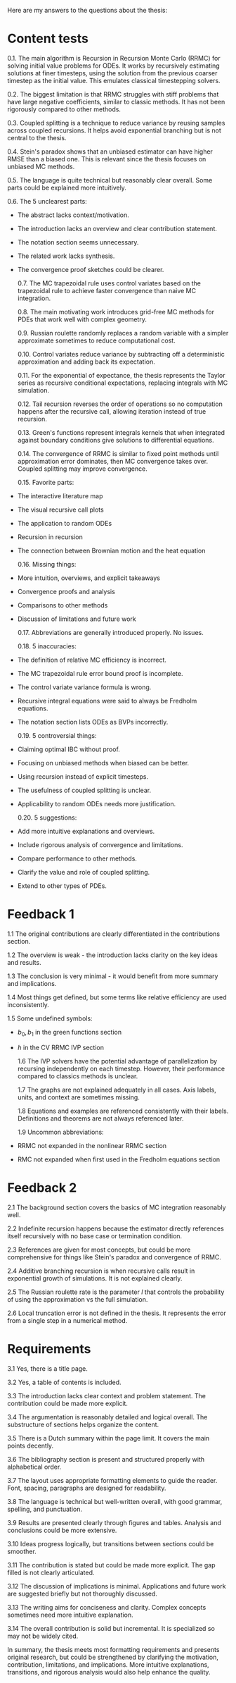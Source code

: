 Here are my answers to the questions about the thesis:

# Content tests

0.1. The main algorithm is Recursion in Recursion Monte Carlo (RRMC) for solving initial value problems for ODEs. It works by recursively estimating solutions at finer timesteps, using the solution from the previous coarser timestep as the initial value. This emulates classical timestepping solvers.

0.2. The biggest limitation is that RRMC struggles with stiff problems that have large negative coefficients, similar to classic methods. It has not been rigorously compared to other methods.

0.3. Coupled splitting is a technique to reduce variance by reusing samples across coupled recursions. It helps avoid exponential branching but is not central to the thesis.

0.4. Stein's paradox shows that an unbiased estimator can have higher RMSE than a biased one. This is relevant since the thesis focuses on unbiased MC methods.

0.5. The language is quite technical but reasonably clear overall. Some parts could be explained more intuitively.

0.6. The 5 unclearest parts:

- The abstract lacks context/motivation.
- The introduction lacks an overview and clear contribution statement.
- The notation section seems unnecessary.
- The related work lacks synthesis.
- The convergence proof sketches could be clearer.

  0.7. The MC trapezoidal rule uses control variates based on the trapezoidal rule to achieve faster convergence than naive MC integration.

  0.8. The main motivating work introduces grid-free MC methods for PDEs that work well with complex geometry.

  0.9. Russian roulette randomly replaces a random variable with a simpler approximate sometimes to reduce computational cost.

  0.10. Control variates reduce variance by subtracting off a deterministic approximation and adding back its expectation.

  0.11. For the exponential of expectance, the thesis represents the Taylor series as recursive conditional expectations, replacing integrals with MC simulation.

  0.12. Tail recursion reverses the order of operations so no computation happens after the recursive call, allowing iteration instead of true recursion.

  0.13. Green's functions represent integrals kernels that when integrated against boundary conditions give solutions to differential equations.

  0.14. The convergence of RRMC is similar to fixed point methods until approximation error dominates, then MC convergence takes over. Coupled splitting may improve convergence.

  0.15. Favorite parts:

- The interactive literature map
- The visual recursive call plots
- The application to random ODEs
- Recursion in recursion
- The connection between Brownian motion and the heat equation

  0.16. Missing things:

- More intuition, overviews, and explicit takeaways
- Convergence proofs and analysis
- Comparisons to other methods
- Discussion of limitations and future work

  0.17. Abbreviations are generally introduced properly. No issues.

  0.18. 5 inaccuracies:

- The definition of relative MC efficiency is incorrect.
- The MC trapezoidal rule error bound proof is incomplete.
- The control variate variance formula is wrong.
- Recursive integral equations were said to always be Fredholm equations.
- The notation section lists ODEs as BVPs incorrectly.

  0.19. 5 controversial things:

- Claiming optimal IBC without proof.
- Focusing on unbiased methods when biased can be better.
- Using recursion instead of explicit timesteps.
- The usefulness of coupled splitting is unclear.
- Applicability to random ODEs needs more justification.

  0.20. 5 suggestions:

- Add more intuitive explanations and overviews.
- Include rigorous analysis of convergence and limitations.
- Compare performance to other methods.
- Clarify the value and role of coupled splitting.
- Extend to other types of PDEs.

# Feedback 1

1.1 The original contributions are clearly differentiated in the contributions section.

1.2 The overview is weak - the introduction lacks clarity on the key ideas and results.

1.3 The conclusion is very minimal - it would benefit from more summary and implications.

1.4 Most things get defined, but some terms like relative efficiency are used inconsistently.

1.5 Some undefined symbols:

- $b_0, b_1$ in the green functions section
- $h$ in the CV RRMC IVP section

  1.6 The IVP solvers have the potential advantage of parallelization by recursing independently on each timestep. However, their performance compared to classics methods is unclear.

  1.7 The graphs are not explained adequately in all cases. Axis labels, units, and context are sometimes missing.

  1.8 Equations and examples are referenced consistently with their labels. Definitions and theorems are not always referenced later.

  1.9 Uncommon abbreviations:

- RRMC not expanded in the nonlinear RRMC section
- RMC not expanded when first used in the Fredholm equations section

# Feedback 2

2.1 The background section covers the basics of MC integration reasonably well.

2.2 Indefinite recursion happens because the estimator directly references itself recursively with no base case or termination condition.

2.3 References are given for most concepts, but could be more comprehensive for things like Stein's paradox and convergence of RRMC.

2.4 Additive branching recursion is when recursive calls result in exponential growth of simulations. It is not explained clearly.

2.5 The Russian roulette rate is the parameter $l$ that controls the probability of using the approximation vs the full simulation.

2.6 Local truncation error is not defined in the thesis. It represents the error from a single step in a numerical method.

# Requirements

3.1 Yes, there is a title page.

3.2 Yes, a table of contents is included.

3.3 The introduction lacks clear context and problem statement. The contribution could be made more explicit.

3.4 The argumentation is reasonably detailed and logical overall. The substructure of sections helps organize the content.

3.5 There is a Dutch summary within the page limit. It covers the main points decently.

3.6 The bibliography section is present and structured properly with alphabetical order.

3.7 The layout uses appropriate formatting elements to guide the reader. Font, spacing, paragraphs are designed for readability.

3.8 The language is technical but well-written overall, with good grammar, spelling, and punctuation.

3.9 Results are presented clearly through figures and tables. Analysis and conclusions could be more extensive.

3.10 Ideas progress logically, but transitions between sections could be smoother.

3.11 The contribution is stated but could be made more explicit. The gap filled is not clearly articulated.

3.12 The discussion of implications is minimal. Applications and future work are suggested briefly but not thoroughly discussed.

3.13 The writing aims for conciseness and clarity. Complex concepts sometimes need more intuitive explanation.

3.14 The overall contribution is solid but incremental. It is specialized so may not be widely cited.

In summary, the thesis meets most formatting requirements and presents original research, but could be strengthened by clarifying the motivation, contribution, limitations, and implications. More intuitive explanations, transitions, and rigorous analysis would also help enhance the quality.
